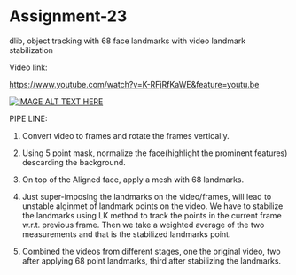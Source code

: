 # Assignment-23
dlib, object tracking with 68 face landmarks with video landmark stabilization


Video link:

https://www.youtube.com/watch?v=K-RFjRfKaWE&feature=youtu.be


[![IMAGE ALT TEXT HERE](https://img.youtube.com/vi/https://www.youtube.com/watch?v=K-RFjRfKaWE&feature=youtu.be/0.jpg)](https://www.youtube.com/watch?v=https://www.youtube.com/watch?v=K-RFjRfKaWE&feature=youtu.be)


PIPE LINE:
1. Convert video to frames and rotate the frames vertically.
2. Using 5 point mask, normalize the face(highlight the prominent features) descarding the background.
3. On top of the Aligned face, apply a mesh with 68 landmarks.
4. Just super-imposing the landmarks on the video/frames, will lead to unstable alginmet of landmark points on the video. We have to stabilize the landmarks using LK method to track the points in the current frame w.r.t. previous frame. Then we take a weighted average of the two measurements and that is the stabilized landmarks point. 

4. Combined the videos from different stages, one the original video, two after applying 68 point landmarks, third after stabilizing the landmarks.
